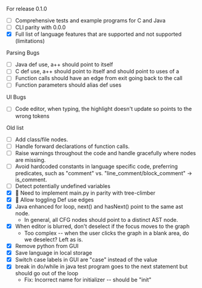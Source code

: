 For release 0.1.0
- [ ] Comprehensive tests and example programs for C and Java
- [ ] CLI parity with 0.0.0
- [x] Full list of language features that are supported and not supported (limitations)

Parsing Bugs
- [ ] Java def use, a++ should point to itself
- [ ] C def use, a++ should point to itself and should point to uses of a
- [ ] Function calls should have an edge from exit going back to the call
- [ ] Function parameters should alias def uses

UI Bugs
- [ ] Code editor, when typing, the highlight doesn't update so points to the wrong tokens

Old list
- [ ] Add class/file nodes.
- [ ] Handle forward declarations of function calls.
- [ ] Raise warnings throughout the code and handle gracefully where nodes are missing.
- [ ] Avoid hardcoded constants in language specific code, preferring predicates, such as "comment" vs. "line_comment/block_comment" -> is_comment.
- [ ] Detect potentially undefined variables
- [x] 💪 Need to implement main.py in parity with tree-climber
- [x] 💪 Allow toggling Def use edges
- [x] Java enhanced for loop, next() and hasNext() point to the same ast node.
  - In general, all CFG nodes should point to a distinct AST node.
- [x] When editor is blurred, don't deselect if the focus moves to the graph
  - Too complex -- when the user clicks the graph in a blank area, do we deselect? Left as is.
- [x] Remove python from GUI
- [x] Save language in local storage
- [x] Switch case labels in GUI are "case" instead of the value
- [x] break in do/while in java test program goes to the next statement but should go out of the loop
  - Fix: Incorrect name for initializer -- should be "init"
